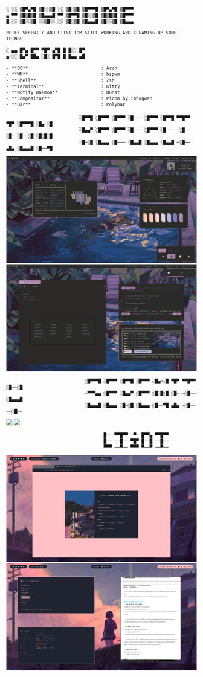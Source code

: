 ```
░ ░░ ▒█▀▄▀█ ▒█░░▒█ ░░ ▒█░▒█ ▒█▀▀▀█ ▒█▀▄▀█ ▒█▀▀▀ 
▄ ▀▀ ▒█▒█▒█ ▒█▄▄▄█ ▀▀ ▒█▀▀█ ▒█░░▒█ ▒█▒█▒█ ▒█▀▀▀ 
█ ░░ ▒█░░▒█ ░░▒█░░ ░░ ▒█░▒█ ▒█▄▄▄█ ▒█░░▒█ ▒█▄▄▄
```

```
NOTE: SERENITY AND LTINT I'M STILL WORKING AND CLEANING UP SOME THINGS.
```

```
░ ▄▄ █▀▄ █▀▀ ▀█▀ ▄▀█ █ █░░ █▀
▄ ░░ █▄▀ ██▄ ░█░ █▀█ █ █▄▄ ▄█

- **OS**                           : Arch
- **WM**                           : bspwm
- **Shell**                        : Zsh
- **Terminal**                     : Kitty
- **Notify Daemon**                : Dunst
- **Compositor**                   : Picom by ibhagwan
- **Bar**                          : Polybar
```
####
```
                           ░█▀▀█ ░█▀▀▀ ░█▀▀▀ ░█─── ░█▀▀▀ ░█▀▀█ ▀▀█▀▀ ▀█▀ ░█▀▀▀█ ░█▄─░█ 
                           ░█▄▄▀ ░█▀▀▀ ░█▀▀▀ ░█─── ░█▀▀▀ ░█─── ─░█── ░█─ ░█──░█ ░█░█░█ 
                           ░█─░█ ░█▄▄▄ ░█─── ░█▄▄█ ░█▄▄▄ ░█▄▄█ ─░█── ▄█▄ ░█▄▄▄█ ░█──▀█
```
<img src="https://raw.githubusercontent.com/verttj/my-home/main/Reflection/Images/screen-1.png">
<img src="https://raw.githubusercontent.com/verttj/my-home/main/Reflection/Images/screen-2.png">

```
                             ░█▀▀▀█ ░█▀▀▀ ░█▀▀█ ░█▀▀▀ ░█▄─░█ ▀█▀ ▀▀█▀▀ ░█──░█ 
                             ─▀▀▀▄▄ ░█▀▀▀ ░█▄▄▀ ░█▀▀▀ ░█░█░█ ░█─ ─░█── ░█▄▄▄█ 
                             ░█▄▄▄█ ░█▄▄▄ ░█─░█ ░█▄▄▄ ░█──▀█ ▄█▄ ─░█── ──░█──
```
<img src="https://raw.githubusercontent.com/r3wind29/my-home/main/Serenity/Screenshot%20/serenity-01.png">
<img src="https://raw.githubusercontent.com/r3wind29/my-home/main/Serenity/Screenshot%20/serenity-03.png">

```
                                    █── ▀▀█▀▀ ─▀─ █▀▀▄ ▀▀█▀▀ 
                                    █── ──█── ▀█▀ █──█ ──█── 
                                    ▀▀▀ ──▀── ▀▀▀ ▀──▀ ──▀──
```
<img src="https://raw.githubusercontent.com/r3wind29/dotfiles-ltint/main/screenshot/2020-12-14_23-33-10_1920x1080.png">
<img src="https://raw.githubusercontent.com/r3wind29/dotfiles-ltint/main/screenshot/2020-12-15_00-00-19_1920x1080.png">
